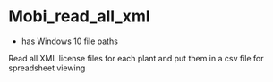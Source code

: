 # Mobi_read_all_xml

* has Windows 10 file paths

Read all XML license files for each plant and put them in a csv file for spreadsheet viewing

